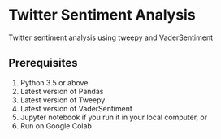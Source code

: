 # Twitter Sentiment Analysis
Twitter sentiment analysis using tweepy and VaderSentiment

## Prerequisites
1. Python 3.5 or above
2. Latest version of Pandas
3. Latest version of Tweepy
4. Latest version of VaderSentiment
5. Jupyter notebook if you run it in your local computer, or
6. Run on Google Colab
